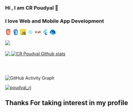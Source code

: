 ### Hi , I am CR Poudyal 👋

<h3 align="left">I love Web and Mobile App Development</h3>



<code><img height="20" src="https://raw.githubusercontent.com/github/explore/80688e429a7d4ef2fca1e82350fe8e3517d3494d/topics/html/html.png"></code>
<code><img height="20" src="https://raw.githubusercontent.com/github/explore/80688e429a7d4ef2fca1e82350fe8e3517d3494d/topics/css/css.png"></code>
<code><img height="20" src="https://raw.githubusercontent.com/github/explore/80688e429a7d4ef2fca1e82350fe8e3517d3494d/topics/javascript/javascript.png"></code>
<code><img height="20" src="https://raw.githubusercontent.com/github/explore/80688e429a7d4ef2fca1e82350fe8e3517d3494d/topics/react/react.png"></code>
<code><img height="20" src="https://raw.githubusercontent.com/github/explore/80688e429a7d4ef2fca1e82350fe8e3517d3494d/topics/git/git.png"></code>
<code><img height="20" src="https://raw.githubusercontent.com/github/explore/80688e429a7d4ef2fca1e82350fe8e3517d3494d/topics/flutter/flutter.png"></code>
<code><img height="20" src="https://raw.githubusercontent.com/github/explore/80688e429a7d4ef2fca1e82350fe8e3517d3494d/topics/dart/dart.png"></code>

![](https://pbs.twimg.com/profile_banners/4376023819/1621943866/1500x500)

<a href="https://crpoudyal.com.np">
  <img align="center" src="https://github-readme-stats.vercel.app/api/top-langs/?username=crpoudyal&layout=compact&theme=dark" />
</a>
<a href="https://github.com/crpoudyal">
 <img align="center" src="https://github-readme-stats.vercel.app/api?username=crpoudyal&show_icons=true&theme=dark&line_height=20" alt="CR Poudyal Github stats"/>
</a>

<br/><br/>

![GitHub Activity Graph](https://activity-graph.herokuapp.com/graph?username=crpoudyal)  

<p align="left"> <a href="https://twitter.com/poudyal_rj" target="blank"><img src="https://img.shields.io/twitter/follow/poudyal_rj?logo=twitter&style=for-the-badge" alt="poudyal_rj" /></a> </p>

## Thanks For taking interest in my profile
